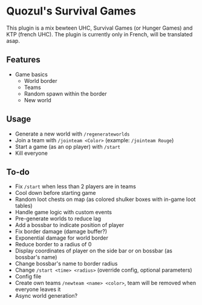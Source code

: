 # Quozul's Survival Games
This plugin is a mix bewteen UHC, Survival Games (or Hunger Games) and KTP (french UHC).
The plugin is currently only in French, will be translated asap.

## Features
- Game basics
    - World border
    - Teams
    - Random spawn within the border
    - New world

## Usage
- Generate a new world with `/regenerateworlds`
- Join a team with `/jointeam <Color>` (example: `/jointeam Rouge`)
- Start a game (as an op player) with `/start`
- Kill everyone

## To-do
- Fix `/start` when less than 2 players are in teams
- Cool down before starting game
- Random loot chests on map (as colored shulker boxes with in-game loot tables)
- Handle game logic with custom events
- Pre-generate worlds to reduce lag
- Add a bossbar to indicate position of player
- Fix border damage (damage buffer?)
- Exponential damage for world border
- Reduce border to a radius of 0
- Display coordinates of player on the side bar or on bossbar (as bossbar's name)
- Change bossbar's name to border radius
- Change `/start <time> <radius>` (override config, optional parameters)
- Config file
- Create own teams `/newteam <name> <color>`, team will be removed when everyone leaves it
- Async world generation?
